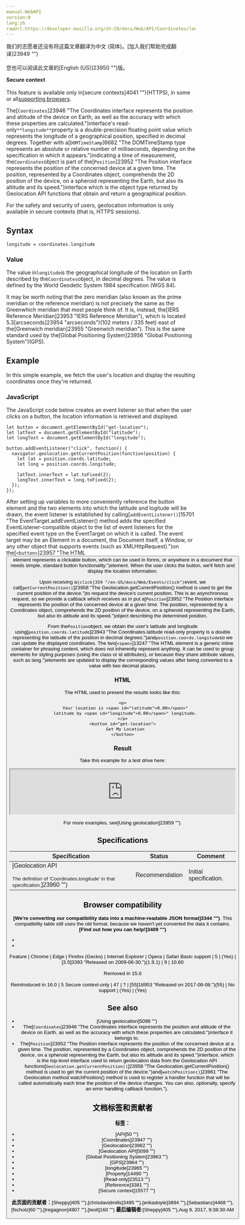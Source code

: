 ```yaml
---
manual:WebAPI
version:0
lang:zh
rawUrl:https://developer.mozilla.org/zh-CN/docs/Web/API/Coordinates/longitude
---
```




<bdi>我们的志愿者还没有将这篇文章翻译为<bdi>中文 (简体)</bdi>。[加入我们帮助完成翻译]23949 "")<br></br>您也可以阅读此文章的[English (US)]23950 "")版。</bdi>






**Secure context**<br></br>This feature is available only in[secure contexts]4041 "")(HTTPS), in some or all[supporting browsers](%5090#Browser_compatibility "").





The[`Coordinates`]23946 "The Coordinates interface represents the position and altitude of the device on Earth, as well as the accuracy with which these properties are calculated.")interface&#39;s read-only`**longitude**`property is a double-precision floating point value which represents the longitude of a geographical position, specified in decimal degrees. Together with a[`DOMTimeStamp`]6682 "The DOMTimeStamp type represents an absolute or relative number of milliseconds, depending on the specification in which it appears.")indicating a time of measurement, the`Coordinates`object is part of the[`Position`]23952 "The Position interface represents the position of the concerned device at a given time. The position, represented by a Coordinates object, comprehends the 2D position of the device, on a spheroid representing the Earth, but also its altitude and its speed.")interface which is the object type returned by Geolocation API functions that obtain and return a geographical position.



For the safety and security of users, geolocation information is only available in secure contexts (that is, HTTPS sessions).


## Syntax<a name="Syntax"></a>

```
longitude = coordinates.longitude

```

### Value<a name="Value"></a>


The value in`longitude`is the geographical longitude of the location on Earth described by the`Coordinates`object, in decimal degrees. The value is defined by the World Geodetic System 1984 specification (WGS 84).



It may be worth noting that the zero meridian (also known as the prime meridian or the reference meridian) is not precisely the same as the Greenwhich meridian that most people think of. It is, instead, the[IERS Reference Meridian]23953 "IERS Reference Meridian"), which is located 5.3[arcseconds]23954 "arcseconds")(102 meters / 335 feet) east of the[Greenwich meridian]23955 "Greenwich meridian"). This is the same standard used by the[Global Positioning System]23956 "Global Positioning System")(GPS).



## Example<a name="Example"></a>


In this simple example, we fetch the user&#39;s location and display the resulting coordinates once they&#39;re returned.


### JavaScript<a name="JavaScript"></a>


The JavaScript code below creates an event listener so that when the user clicks on a button, the location information is retrieved and displayed.


```
let button = document.getElementById("get-location");
let latText = document.getElementById("latitude");
let longText = document.getElementById("longitude");

button.addEventListener("click", function() {
  navigator.geolocation.getCurrentPosition(function(position) {
    let lat = position.coords.latitude;
    let long = position.coords.longitude;

    latText.innerText = lat.toFixed(2);
    longText.innerText = long.toFixed(2);
  });
});
```


After setting up variables to more conveniently reference the button element and the two elements into which the latitude and logitude will be drawn, the event listener is established by calling[`addEventListener()`]15701 "The EventTarget.addEventListener() method adds the specified EventListener-compatible object to the list of event listeners for the specified event type on the EventTarget on which it is called. The event target may be an Element in a document, the Document itself, a Window, or any other object that supports events (such as XMLHttpRequest).")on the[`<button>`]23957 "The HTML <button> element represents a clickable button, which can be used in forms, or anywhere in a document that needs simple, standard button functionality.")element. When the user clicks the button, we&#39;ll fetch and display the location information.



Upon receiving a`[click]359 "/en-US/docs/Web/Events/click")`event, we call[`getCurrentPosition()`]23958 "The Geolocation.getCurrentPosition() method is used to get the current position of the device.")to request the device&#39;s current position. This is an asynchronous request, so we provide a callback which receives as in put a[`Position`]23952 "The Position interface represents the position of the concerned device at a given time. The position, represented by a Coordinates object, comprehends the 2D position of the device, on a spheroid representing the Earth, but also its altitude and its speed.")object describing the determined position.



From the`Position`object, we obtain the user&#39;s latitude and longitude using[`position.coords.latitude`]23943 "The Coordinates.latitude read-only property is a double representing the latitude of the position in decimal degrees.")and`position.coords.longitude`so we can update the displayed coordinates. The two[`<span>`]13247 "The HTML <span> element is a generic inline container for phrasing content, which does not inherently represent anything. It can be used to group elements for styling purposes (using the class or id attributes), or because they share attribute values, such as lang.")elements are updated to display the corresponding values after being converted to a value with two decimal places.


### HTML<a name="HTML"></a>


The HTML used to present the results looks like this:


```
<p>
  Your location is <span id="latitude">0.00</span>°
  latitude by <span id="longitude">0.00</span>° longitude.
</p>
<button id="get-location">
  Get My Location
</button>
```

### Result<a name="Result"></a>


Take this example for a test drive here:



<iframe src='https://mdn.mozillademos.org/en-US/docs/Web/API/Coordinates/longitude$samples/Example?revision=1285829' width='600' height='120'></iframe>




For more examples, see[Using geolocation]23959 "").


## Specifications<a name="Specifications"></a>
Specification | Status | Comment 
 ---  |  ---  |  ---  | 
[Geolocation API<br></br><small>The definition of &#39;Coordinates.longitude&#39; in that specification.</small>]23960 "") | Recommendation | Initial specification. 


## Browser compatibility<a name="Browser_compatibility"></a>


**[We&#39;re converting our compatibility data into a machine-readable JSON format]3344 "")**. This compatibility table still uses the old format, because we haven&#39;t yet converted the data it contains.**[Find out how you can help!]3409 "")**


* 
* 
Feature | Chrome | Edge | Firefox (Gecko) | Internet Explorer | Opera | Safari 
Basic support | 5 | (Yes) | [3.5]3393 "Released on 2009-06-30.")(1.9.1) | 9 | 10.60<br></br>Removed in 15.0<br></br>Reintroduced in 16.0 | 5 
Secure context-only | 47 | ? | [55]18953 "Released on 2017-08-08.")(55) | No support | (Yes) | (Yes) 




## See also<a name="See_also"></a>

* [Using geolocation]5098 "")
* The[`Coordinates`]23946 "The Coordinates interface represents the position and altitude of the device on Earth, as well as the accuracy with which these properties are calculated.")interface it belongs to.
* The[`Position`]23952 "The Position interface represents the position of the concerned device at a given time. The position, represented by a Coordinates object, comprehends the 2D position of the device, on a spheroid representing the Earth, but also its altitude and its speed.")interface, which is the top-level interface used to return geolocation data from the Geolocation API functions[`Geolocation.getCurrentPosition()`]23958 "The Geolocation.getCurrentPosition() method is used to get the current position of the device.")and[`watchPosition()`]23961 "The Geolocation method watchPosition() method is used to register a handler function that will be called automatically each time the position of the device changes. You can also, optionally, specify an error handling callback function.").



## 文档标签和贡献者
**标签：**
* [API]50 "")
* [Coordinates]23947 "")
* [Geolocation]23962 "")
* [Geolocation API]5099 "")
* [Global Positioning System]23963 "")
* [GPS]23964 "")
* [longitude]23965 "")
* [Property]14490 "")
* [Read-only]23513 "")
* [Reference]3381 "")
* [Secure context]15577 "")

**此页面的贡献者：**[Sheppy]405 ""),[chrisdavidmills]3495 ""),[erikadoyle]3894 ""),[Sebastianz]4468 ""),[fscholz]60 ""),[tregagnon]4807 ""),[teoli]160 "")
**最后编辑者:**[Sheppy]405 ""),<time>Aug 9, 2017, 9:38:30 AM</time>


